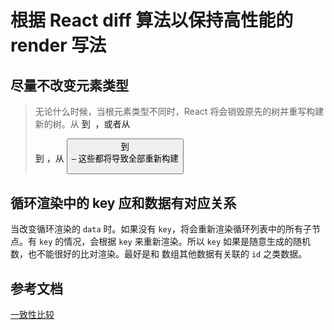# 根据 React diff 算法以保持高性能的 render 写法

## 尽量不改变元素类型

> 无论什么时候，当根元素类型不同时，React 将会销毁原先的树并重写构建新的树。从 <a> 到 <img> ，或者从 <Article> 到 <Comment> ，从 <Button> 到 <div> – 这些都将导致全部重新构建

## 循环渲染中的 key 应和数据有对应关系

当改变循环渲染的 `data` 时。如果没有 `key`，将会重新渲染循环列表中的所有子节点。有 `key` 的情况，会根据 `key` 来重新渲染。所以 `key` 如果是随意生成的随机数，也不能很好的比对渲染。最好是和 数组其他数据有关联的 `id` 之类数据。

## 参考文档

[一致性比较](http://react.html.cn/docs/reconciliation.html)